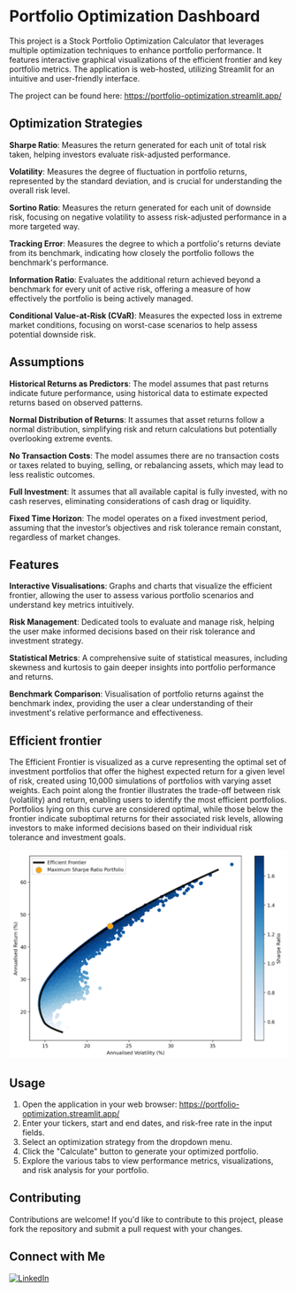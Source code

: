 
# Portfolio Optimization Dashboard

This project is a Stock Portfolio Optimization Calculator that leverages multiple optimization techniques to enhance portfolio performance. It features interactive graphical visualizations of the efficient frontier and key portfolio metrics. The application is web-hosted, utilizing Streamlit for an intuitive and user-friendly interface.

The project can be found here: https://portfolio-optimization.streamlit.app/


## Optimization Strategies

**Sharpe Ratio**: Measures the return generated for each unit of total risk taken, helping investors evaluate risk-adjusted performance.

**Volatility**: Measures the degree of fluctuation in portfolio returns, represented by the standard deviation, and is crucial for understanding the overall risk level.    

**Sortino Ratio**: Measures the return generated for each unit of downside risk, focusing on negative volatility to assess risk-adjusted performance in a more targeted way.

**Tracking Error**: Measures the degree to which a portfolio's returns deviate from its benchmark, indicating how closely the portfolio follows the benchmark's performance.

**Information Ratio**: Evaluates the additional return achieved beyond a benchmark for every unit of active risk, offering a measure of how effectively the portfolio is being actively managed.

**Conditional Value-at-Risk (CVaR)**: Measures the expected loss in extreme market conditions, focusing on worst-case scenarios to help assess potential downside risk.


## Assumptions
**Historical Returns as Predictors**: The model assumes that past returns indicate future performance, using historical data to estimate expected returns based on observed patterns.

**Normal Distribution of Returns**: It assumes that asset returns follow a normal distribution, simplifying risk and return calculations but potentially overlooking extreme events.

**No Transaction Costs**: The model assumes there are no transaction costs or taxes related to buying, selling, or rebalancing assets, which may lead to less realistic outcomes.

**Full Investment**: It assumes that all available capital is fully invested, with no cash reserves, eliminating considerations of cash drag or liquidity.

**Fixed Time Horizon**: The model operates on a fixed investment period, assuming that the investor’s objectives and risk tolerance remain constant, regardless of market changes.

## Features

**Interactive Visualisations**: Graphs and charts that visualize the efficient frontier, allowing the user to assess various portfolio scenarios and understand key metrics intuitively.

**Risk Management**: Dedicated tools to evaluate and manage risk, helping the user make informed decisions based on their risk tolerance and investment strategy.

**Statistical Metrics**: A comprehensive suite of statistical measures, including skewness and kurtosis to gain deeper insights into portfolio performance and returns.

**Benchmark Comparison**: Visualisation of portfolio returns against the benchmark index, providing the user a clear understanding of their investment's relative performance and effectiveness.

## Efficient frontier
The Efficient Frontier is visualized as a curve representing the optimal set of investment portfolios that offer the highest expected return for a given level of risk, created using 10,000 simulations of portfolios with varying asset weights. Each point along the frontier illustrates the trade-off between risk (volatility) and return, enabling users to identify the most efficient portfolios. Portfolios lying on this curve are considered optimal, while those below the frontier indicate suboptimal returns for their associated risk levels, allowing investors to make informed decisions based on their individual risk tolerance and investment goals.

![Efficient Frontier](example.png)

## Usage

1. Open the application in your web browser: https://portfolio-optimization.streamlit.app/
2. Enter your tickers, start and end dates, and risk-free rate in the input fields.
3. Select an optimization strategy from the dropdown menu.
4. Click the "Calculate" button to generate your optimized portfolio.
5. Explore the various tabs to view performance metrics, visualizations, and risk analysis for your portfolio.

## Contributing

Contributions are welcome! If you'd like to contribute to this project, please fork the repository and submit a pull request with your changes.


## Connect with Me

[![LinkedIn](https://img.shields.io/badge/LinkedIn-Connect%20with%20Me-blue?style=for-the-badge&logo=linkedin)](https://www.linkedin.com/in/yashkhaitan/)



